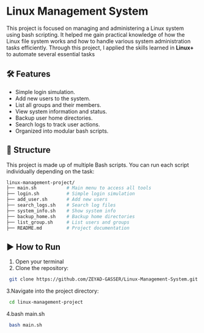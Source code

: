 # Linux Management System
This project is focused on managing and administering a Linux system using bash scripting.
It helped me gain practical knowledge of how the Linux file system works and how to handle various system administration tasks efficiently.
Through this project, I applied the skills learned in **Linux+** to automate several essential tasks

## 🛠 Features

- Simple login simulation.
- Add new users to the system.
- List all groups and their members.
- View system information and status.
- Backup user home directories.
- Search logs to track user actions.
- Organized into modular bash scripts.

## 📁 Structure

This project is made up of multiple Bash scripts. You can run each script individually depending on the task:

```bash
linux-management-project/
├── main.sh           # Main menu to access all tools
├── login.sh          # Simple login simulation
├── add_user.sh       # Add new users
├── search_logs.sh    # Search log files
├── system_info.sh    # Show system info
├── backup_home.sh    # Backup home directories
├── list_group.sh     # List users and groups
├── README.md         # Project documentation
``````````````````````````````````````````````



## ▶ How to Run

1. Open your terminal  
2. Clone the repository:

```bash
 git clone https://github.com/ZEYAD-GASSER/Linux-Management-System.git

 `````````````````````````````````````````````` 
 3.Navigate into the project directory:
   ```bash
    cd linux-management-project

``````````````````````````````````````````````
 4.bash main.sh
   ```bash
    bash main.sh
